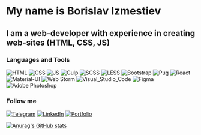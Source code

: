 # My name is Borislav Izmestiev

## I am a web-developer with experience in creating web-sites (HTML, CSS, JS)

### Languages and Tools
![HTML](https://img.shields.io/badge/HTML-000000?style=for-the-badge&logo=HTML5)
![CSS](https://img.shields.io/badge/CSS-000000?style=for-the-badge&logo=CSS3)
![JS](https://img.shields.io/badge/JavaScript-000000?style=for-the-badge&logo=JavaScript)
![Gulp](https://img.shields.io/badge/gulp-000000?style=for-the-badge&logo=gulp)
![SCSS](https://img.shields.io/badge/SCSS-000000?style=for-the-badge&logo=Sass)
![LESS](https://img.shields.io/badge/Less-000000?style=for-the-badge&logo=Less)
![Bootstrap](https://img.shields.io/badge/Bootstrap-000000?style=for-the-badge&logo=Bootstrap)
![Pug](https://img.shields.io/badge/Pug-000000?style=for-the-badge&logo=Pug)
![React](https://img.shields.io/badge/React-000000?style=for-the-badge&logo=React)
![Material-UI](https://img.shields.io/badge/Material_UI-000000?style=for-the-badge&logo=Material-UI)
![Web Storm](https://img.shields.io/badge/WebStorm-000000?style=for-the-badge&logo=WebStorm)
![Visual_Studio_Code](https://img.shields.io/badge/Visual_Studio_Code-000000?style=for-the-badge&logo=Visual_Studio_Code)
![Figma](https://img.shields.io/badge/Figma-000000?style=for-the-badge&logo=Figma)
![Adobe Photoshop](https://img.shields.io/badge/Adobe_Photoshop-000000?style=for-the-badge&logo=AdobePhotoshop)

### Follow me
[![Telegram](https://img.shields.io/badge/Telegram-000000?style=for-the-badge&logo=Telegram)](https://t.me/borislav12322)
[![LinkedIn](https://img.shields.io/badge/LinkedIn-000000?style=for-the-badge&logo=LinkedIn)](https://www.linkedin.com/in/borislav-izmestiev-8b3a60210/)
[![Portfolio](https://img.shields.io/badge/Portfolio-000000?style=for-the-badge&logo=PicPay)](https://borislav-izmestiev-portfolio.herokuapp.com/)

[![Anurag's GitHub stats](https://github-readme-stats.vercel.app/api?username=borislav12322)](https://github.com/anuraghazra/github-readme-stats)
